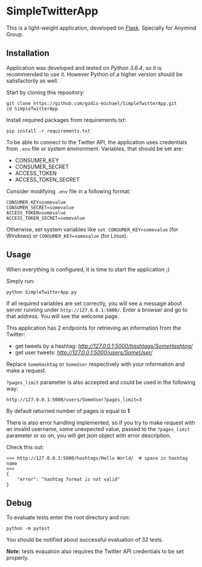 # SimpleTwitterApp
This is a light-weight application, developed on [Flask](https://github.com/pallets/flask).
Specially for Anymind Group.

## Installation
Application was developed and tested on _Python 3.6.4_, so it is recommended to use it.
However Python of a higher version should be satisfactorily as well.

Start by cloning this repository:

    git clone https://github.com/godis-michael/SimpleTwitterApp.git
    cd SimpleTwitterApp

Install required packages from requirements.txt:
    
    pip install -r requirements.txt
    
To be able to connect to the Twitter API, the application uses credentials from `.env` file or system environment.
Variables, that should be set are:
* CONSUMER_KEY
* CONSUMER_SECRET
* ACCESS_TOKEN
* ACCESS_TOKEN_SECRET

Consider modifying `.env` file in a following format:

    CONSUMER_KEY=somevalue
    CONSUMER_SECRET=somevalue
    ACCESS_TOKEN=somevalue
    ACCESS_TOKEN_SECRET=somevalue
    
Otherwise, set system variables like `set CONSUMER_KEY=somevalue` (for Windows) or `CONSUMER_KEY=somevalue` (for Linux).

## Usage
When everything is configured, it is time to start the application ;)

Simply run:

    python SimpleTwitterApp.py
    
If all required variables are set correctly, you will see a message about server running under `http://127.0.0.1:5000/`.
Enter a browser and go to that address. You will see the welcome page.

This application has 2 endpoints for retrieving an information from the Twitter:
* get tweets by a hashtag: _http://127.0.0.1:5000/hashtags/SomeHashtag/_
* get user tweets: _http://127.0.0.1:5000/users/SomeUser/_

Replace `SomeHashtag` or `SomeUser` respectively with your information and make a request.

`?pages_limit` parameter is also accepted and could be used in the following way:

    http://127.0.0.1:5000/users/SomeUser?pages_limit=3
    
By default returned number of pages is equal to **1**.

There is also error handling implemented, so if you try to make request with an invalid username, some unexpected value,
passed to the `?pages_limit` parameter or so on, you will get _json_ object with error description.

Check this out:

    >>> http://127.0.0.1:5000/hashtags/Hello World/  # space in hashtag name
    >>>
    {
        "error": "hashtag format is not valid"
    }
    
## Debug
To evaluate tests enter the root directory and run:

    python -m pytest
    
You should be notified about successful evaluation of 32 tests. 

_**Note:**_ tests evauation also requires the Twitter API credentials to be set properly.
